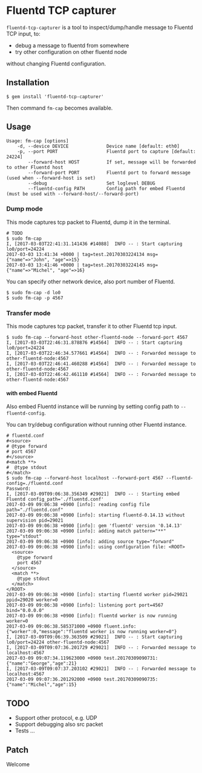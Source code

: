 # Fluentd TCP capturer

`fluentd-tcp-capturer` is a tool to inspect/dump/handle message to Fluentd TCP input, to:

- debug a message to fluentd from somewhere
- try other configuration on other fluentd node

without changing Fluentd configuration.

## Installation

```shell
$ gem install 'fluentd-tcp-capturer'
```

Then command `fm-cap` becomes available.


## Usage

```shell
Usage: fm-cap [options]
    -d, --device DEVICE              Device name [default: eth0]
    -p, --port PORT                  Fluentd port to capture [default: 24224]
        --forward-host HOST          If set, message will be forwarded to other Fluentd host
        --forward-port PORT          Fluentd port to forward message (used when --forward-host is set)
        --debug                      Set loglevel DEBUG
        --fluentd-config PATH        Config path for embed Fluentd (must be used with --forward-host/--forward-port)

```

### Dump mode

This mode captures tcp packet to Fluentd, dump it in the terminal.

```shell
# TODO
$ sudo fm-cap
I, [2017-03-03T22:41:31.141436 #14088]  INFO -- : Start capturing lo0/port=24224
2017-03-03 13:41:34 +0000 | tag=test.20170303224134 msg={"name"=>"John", "age"=>15}
2017-03-03 13:41:46 +0000 | tag=test.20170303224145 msg={"name"=>"Michel", "age"=>16}
```

You can specify other network device, also port number of Fluentd.

```shell
$ sudo fm-cap -d lo0
$ sudo fm-cap -p 4567
```

### Transfer mode

This mode captures tcp packet, transfer it to other Fluentd tcp input.

```shell
$ sudo fm-cap --forward-host other-fluentd-node --forward-port 4567
I, [2017-03-03T22:46:31.878876 #14564]  INFO -- : Start capturing lo0/port=24224
I, [2017-03-03T22:46:34.577661 #14564]  INFO -- : Forwarded message to other-fluentd-node:4567
I, [2017-03-03T22:46:41.460288 #14564]  INFO -- : Forwarded message to other-fluentd-node:4567
I, [2017-03-03T22:46:42.461110 #14564]  INFO -- : Forwarded message to other-fluentd-node:4567
```

#### with embed Fluentd

Also embed Fluentd instance will be running by setting config path to `--fluentd-config`.

You can try/debug configuration without running other Fluentd instance.

```shell
# fluentd.conf
#<source>
# @type forward
# port 4567
#</source>
#<match **>
#  @type stdout
#</match>
$ sudo fm-cap --forward-host localhost --forward-port 4567 --fluentd-config=./fluentd.conf
Password:
I, [2017-03-09T09:06:38.356349 #29021]  INFO -- : Starting embed Fluentd config_path='./fluentd.conf'
2017-03-09 09:06:38 +0900 [info]: reading config file path="./fluentd.conf"
2017-03-09 09:06:38 +0900 [info]: starting fluentd-0.14.13 without supervision pid=29021
2017-03-09 09:06:38 +0900 [info]: gem 'fluentd' version '0.14.13'
2017-03-09 09:06:38 +0900 [info]: adding match pattern="**" type="stdout"
2017-03-09 09:06:38 +0900 [info]: adding source type="forward"
2017-03-09 09:06:38 +0900 [info]: using configuration file: <ROOT>
  <source>
    @type forward
    port 4567
  </source>
  <match **>
    @type stdout
  </match>
</ROOT>
2017-03-09 09:06:38 +0900 [info]: starting fluentd worker pid=29021 ppid=29020 worker=0
2017-03-09 09:06:38 +0900 [info]: listening port port=4567 bind="0.0.0.0"
2017-03-09 09:06:38 +0900 [info]: fluentd worker is now running worker=0
2017-03-09 09:06:38.585371000 +0900 fluent.info: {"worker":0,"message":"fluentd worker is now running worker=0"}
I, [2017-03-09T09:06:39.363509 #29021]  INFO -- : Start capturing lo0/port=24224 other-fluentd-node:4567
I, [2017-03-09T09:07:36.201729 #29021]  INFO -- : Forwarded message to localhost:4567
2017-03-09 09:07:34.119623000 +0900 test.20170309090731: {"name":"George","age":21}
I, [2017-03-09T09:07:37.203102 #29021]  INFO -- : Forwarded message to localhost:4567
2017-03-09 09:07:36.201292000 +0900 test.20170309090735: {"name":"Michel","age":15}
```


## TODO

- Support other protocol, e.g. UDP
- Support debugging also src packet
- Tests ...

## Patch

Welcome
